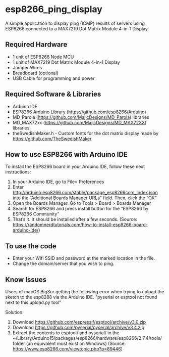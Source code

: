 # esp8266_ping_display
A simple application to display ping (ICMP) results of servers using ESP8266 connected to a MAX7219 Dot Matrix Module 4-in-1 Display.

Required Hardware
-----------------
- 1 unit of ESP8266 Node MCU
- 1 unit of MAX7219 Dot Matrix Module 4-in-1 Display
- Jumper Wires
- Breadboard (optional)
- USB Cable for programming and power

Required Software & Libraries
-----------------------------
- Arduino IDE
- ESP8266 Arduino Library (https://github.com/esp8266/Arduino)
- MD_Parola (https://github.com/MajicDesigns/MD_Parola) libraries
- MD_MAX72xx (https://github.com/MajicDesigns/MD_MAX72XX) libraries
- theSwedishMaker.h - Custom fonts for the dot matrix display made by https://github.com/TheSwedishMaker

How to use ESP8266 with Arduino IDE
-----------------------
To install the ESP8266 board in your Arduino IDE, follow these next instructions:
1. In your Arduino IDE, go to File> Preferences
2. Enter http://arduino.esp8266.com/stable/package_esp8266com_index.json into the “Additional Boards Manager URLs” field. Then, click the “OK”
3. Open the Boards Manager. Go to Tools > Board > Boards Manager
4. Search for ESP8266 and press install button for the “ESP8266 by ESP8266 Community“
5. That’s it. It should be installed after a few seconds.
(Source: https://randomnerdtutorials.com/how-to-install-esp8266-board-arduino-ide/)

To use the code
---------------
- Enter your Wifi SSID and password at the marked location in the file. 
- Change the domain/server that you wish to ping.

Know Issues
------------
Users of macOS BigSur getting the following error when trying to upload the sketch to the esp8288 via the Arduino IDE.
"pyserial or esptool not found next to this upload.py tool" 

Solution:
1. Download https://github.com/espressif/esptool/archive/v3.0.zip
2. Download https://github.com/pyserial/pyserial/archive/v3.4.zip
3. Extract the contents to esptool/ and pyserial/ in the ~/Library/Arduino15/packages/esp8266/hardware/esp8266/2.7.4/tools/ folder (an equivalent must exist on Windows)
(Source: https://www.esp8266.com/viewtopic.php?p=89446)
